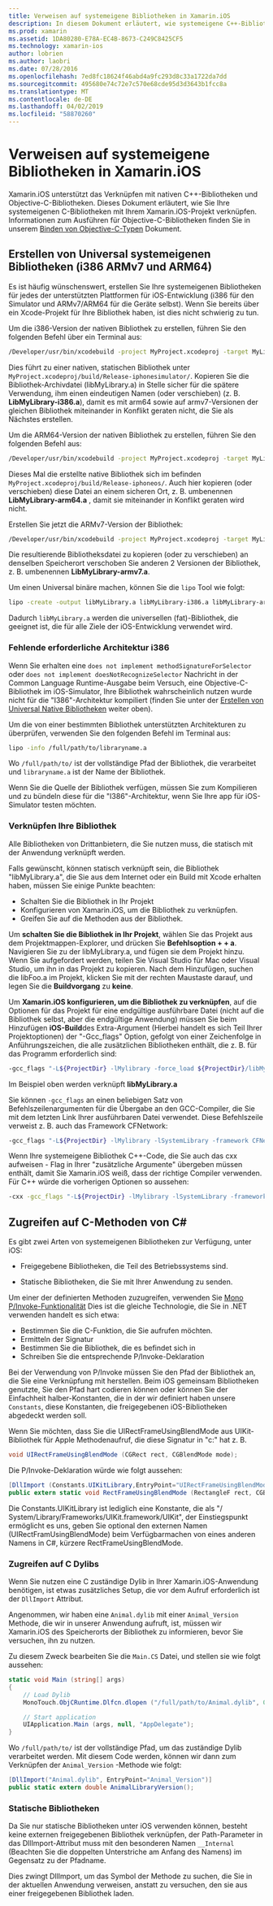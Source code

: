 ```yaml
---
title: Verweisen auf systemeigene Bibliotheken in Xamarin.iOS
description: In diesem Dokument erläutert, wie systemeigene C++-Bibliotheken in einer Xamarin.iOS-Anwendung zu verknüpfen. Es wird beschrieben, wie zum Erstellen von universal systemeigene Bibliotheken und den Zugriff auf die C-Methoden von C#.
ms.prod: xamarin
ms.assetid: 1DA80280-E78A-EC4B-8673-C249C8425CF5
ms.technology: xamarin-ios
author: lobrien
ms.author: laobri
ms.date: 07/28/2016
ms.openlocfilehash: 7ed8fc18624f46abd4a9fc293d8c33a1722da7dd
ms.sourcegitcommit: 495680e74c72e7c570e68cde95d3d3643b1fcc8a
ms.translationtype: MT
ms.contentlocale: de-DE
ms.lasthandoff: 04/02/2019
ms.locfileid: "58870260"
---
```

# <a name="referencing-native-libraries-in-xamarinios"></a>Verweisen auf systemeigene Bibliotheken in Xamarin.iOS

Xamarin.iOS unterstützt das Verknüpfen mit nativen C++-Bibliotheken und Objective-C-Bibliotheken. Dieses Dokument erläutert, wie Sie Ihre systemeigenen C-Bibliotheken mit Ihrem Xamarin.iOS-Projekt verknüpfen. Informationen zum Ausführen für Objective-C-Bibliotheken finden Sie in unserem [Binden von Objective-C-Typen](~/ios/platform/binding-objective-c/index.md) Dokument.

<a name="building_native" />

## <a name="building-universal-native-libraries-i386-armv7-and-arm64"></a>Erstellen von Universal systemeigenen Bibliotheken (i386 ARMv7 und ARM64)

Es ist häufig wünschenswert, erstellen Sie Ihre systemeigenen Bibliotheken für jedes der unterstützten Plattformen für iOS-Entwicklung (i386 für den Simulator und ARMv7/ARM64 für die Geräte selbst). Wenn Sie bereits über ein Xcode-Projekt für Ihre Bibliothek haben, ist dies nicht schwierig zu tun.

Um die i386-Version der nativen Bibliothek zu erstellen, führen Sie den folgenden Befehl über ein Terminal aus:

```bash
/Developer/usr/bin/xcodebuild -project MyProject.xcodeproj -target MyLibrary -sdk iphonesimulator -arch i386 -configuration Release clean build
```

Dies führt zu einer nativen, statischen Bibliothek unter `MyProject.xcodeproj/build/Release-iphonesimulator/`. Kopieren Sie die Bibliothek-Archivdatei (libMyLibrary.a) in Stelle sicher für die spätere Verwendung, ihm einen eindeutigen Namen (oder verschieben) (z. B. **LibMyLibrary-i386.a**), damit es mit arm64 sowie auf armv7-Versionen der gleichen Bibliothek miteinander in Konflikt geraten nicht, die Sie als Nächstes erstellen.

Um die ARM64-Version der nativen Bibliothek zu erstellen, führen Sie den folgenden Befehl aus:

```bash
/Developer/usr/bin/xcodebuild -project MyProject.xcodeproj -target MyLibrary -sdk iphoneos -arch arm64 -configuration Release clean build
```

Dieses Mal die erstellte native Bibliothek sich im befinden `MyProject.xcodeproj/build/Release-iphoneos/`. Auch hier kopieren (oder verschieben) diese Datei an einem sicheren Ort, z. B. umbenennen **LibMyLibrary-arm64.a** , damit sie miteinander in Konflikt geraten wird nicht.

Erstellen Sie jetzt die ARMv7-Version der Bibliothek:

```bash
/Developer/usr/bin/xcodebuild -project MyProject.xcodeproj -target MyLibrary -sdk iphoneos -arch armv7 -configuration Release clean build
```

Die resultierende Bibliotheksdatei zu kopieren (oder zu verschieben) an denselben Speicherort verschoben Sie anderen 2 Versionen der Bibliothek, z. B. umbenennen **LibMyLibrary-armv7.a**.

Um einen Universal binäre machen, können Sie die `lipo` Tool wie folgt:

```bash
lipo -create -output libMyLibrary.a libMyLibrary-i386.a libMyLibrary-arm64.a libMyLibrary-armv7.a
```

Dadurch `libMyLibrary.a` werden die universellen (fat)-Bibliothek, die geeignet ist, die für alle Ziele der iOS-Entwicklung verwendet wird.


### <a name="missing-required-architecture-i386"></a>Fehlende erforderliche Architektur i386

Wenn Sie erhalten eine `does not implement methodSignatureForSelector` oder `does not implement doesNotRecognizeSelector` Nachricht in der Common Language Runtime-Ausgabe beim Versuch, eine Objective-C-Bibliothek im iOS-Simulator, Ihre Bibliothek wahrscheinlich nutzen wurde nicht für die "I386"-Architektur kompiliert (finden Sie unter der [Erstellen von Universal Native Bibliotheken](#building_native) weiter oben).

Um die von einer bestimmten Bibliothek unterstützten Architekturen zu überprüfen, verwenden Sie den folgenden Befehl im Terminal aus:

```bash
lipo -info /full/path/to/libraryname.a
```

Wo `/full/path/to/` ist der vollständige Pfad der Bibliothek, die verarbeitet und `libraryname.a` ist der Name der Bibliothek.

Wenn Sie die Quelle der Bibliothek verfügen, müssen Sie zum Kompilieren und zu bündeln diese für die "I386"-Architektur, wenn Sie Ihre app für iOS-Simulator testen möchten.

### <a name="linking-your-library"></a>Verknüpfen Ihre Bibliothek

Alle Bibliotheken von Drittanbietern, die Sie nutzen muss, die statisch mit der Anwendung verknüpft werden. 

Falls gewünscht, können statisch verknüpft sein, die Bibliothek "libMyLibrary.a", die Sie aus dem Internet oder ein Build mit Xcode erhalten haben, müssen Sie einige Punkte beachten:

-  Schalten Sie die Bibliothek in Ihr Projekt
-  Konfigurieren von Xamarin.iOS, um die Bibliothek zu verknüpfen.
-  Greifen Sie auf die Methoden aus der Bibliothek.


Um **schalten Sie die Bibliothek in Ihr Projekt**, wählen Sie das Projekt aus dem Projektmappen-Explorer, und drücken Sie **Befehlsoption + + a**. Navigieren Sie zu der libMyLibrary.a, und fügen sie dem Projekt hinzu. Wenn Sie aufgefordert werden, teilen Sie Visual Studio für Mac oder Visual Studio, um ihn in das Projekt zu kopieren. Nach dem Hinzufügen, suchen die libFoo.a im Projekt, klicken Sie mit der rechten Maustaste darauf, und legen Sie die **Buildvorgang** zu **keine**.

Um **Xamarin.iOS konfigurieren, um die Bibliothek zu verknüpfen**, auf die Optionen für das Projekt für eine endgültige ausführbare Datei (nicht auf die Bibliothek selbst, aber die endgültige Anwendung) müssen Sie beim Hinzufügen **iOS-Build**des Extra-Argument (Hierbei handelt es sich Teil Ihrer Projektoptionen) der "-Gcc_flags" Option, gefolgt von einer Zeichenfolge in Anführungszeichen, die alle zusätzlichen Bibliotheken enthält, die z. B. für das Programm erforderlich sind:

```bash
-gcc_flags "-L${ProjectDir} -lMylibrary -force_load ${ProjectDir}/libMyLibrary.a"
```

Im Beispiel oben werden verknüpft **libMyLibrary.a**

Sie können `-gcc_flags` an einen beliebigen Satz von Befehlszeilenargumenten für die Übergabe an den GCC-Compiler, die Sie mit dem letzten Link Ihrer ausführbaren Datei verwendet. Diese Befehlszeile verweist z. B. auch das Framework CFNetwork:

```bash
-gcc_flags "-L${ProjectDir} -lMylibrary -lSystemLibrary -framework CFNetwork -force_load ${ProjectDir}/libMyLibrary.a"
```

Wenn Ihre systemeigene Bibliothek C++-Code, die Sie auch das cxx aufweisen - Flag in Ihrer "zusätzliche Argumente" übergeben müssen enthält, damit Sie Xamarin.iOS weiß, dass der richtige Compiler verwenden. Für C++ würde die vorherigen Optionen so aussehen:

```bash
-cxx -gcc_flags "-L${ProjectDir} -lMylibrary -lSystemLibrary -framework CFNetwork -force_load ${ProjectDir}/libMyLibrary.a"
```

<a name="Accessing_C_Methods_from_C#" />

## <a name="accessing-c-methods-from-c35"></a>Zugreifen auf C-Methoden von C&#35;

Es gibt zwei Arten von systemeigenen Bibliotheken zur Verfügung, unter iOS:

-  Freigegebene Bibliotheken, die Teil des Betriebssystems sind.

-  Statische Bibliotheken, die Sie mit Ihrer Anwendung zu senden.


Um einer der definierten Methoden zuzugreifen, verwenden Sie [Mono P/Invoke-Funktionalität](https://www.mono-project.com/docs/advanced/pinvoke/) Dies ist die gleiche Technologie, die Sie in .NET verwenden handelt es sich etwa:

-  Bestimmen Sie die C-Funktion, die Sie aufrufen möchten.
-  Ermitteln der Signatur
-  Bestimmen Sie die Bibliothek, die es befindet sich in
-  Schreiben Sie die entsprechende P/Invoke-Deklaration

Bei der Verwendung von P/Invoke müssen Sie den Pfad der Bibliothek an, die Sie eine Verknüpfung mit herstellen. Beim iOS gemeinsam Bibliotheken genutzte, Sie den Pfad hart codieren können oder können Sie der Einfachheit halber-Konstanten, die in der wir definiert haben unsere `Constants`, diese Konstanten, die freigegebenen iOS-Bibliotheken abgedeckt werden soll.

Wenn Sie möchten, dass Sie die UIRectFrameUsingBlendMode aus UIKit-Bibliothek für Apple Methodenaufruf, die diese Signatur in "c:" hat z. B.

```csharp
void UIRectFrameUsingBlendMode (CGRect rect, CGBlendMode mode);
```

Die P/Invoke-Deklaration würde wie folgt aussehen:

```csharp
[DllImport (Constants.UIKitLibrary,EntryPoint="UIRectFrameUsingBlendMode")]
public extern static void RectFrameUsingBlendMode (RectangleF rect, CGBlendMode blendMode);
```

Die Constants.UIKitLibrary ist lediglich eine Konstante, die als "/ System/Library/Frameworks/UIKit.framework/UIKit", der Einstiegspunkt ermöglicht es uns, geben Sie optional den externen Namen (UIRectFramUsingBlendMode) beim Verfügbarmachen von eines anderen Namens in C#, kürzere RectFrameUsingBlendMode.

<a name="Accessing_C_Dylibs" />

### <a name="accessing-c-dylibs"></a>Zugreifen auf C Dylibs

Wenn Sie nutzen eine C zuständige Dylib in Ihrer Xamarin.iOS-Anwendung benötigen, ist etwas zusätzliches Setup, die vor dem Aufruf erforderlich ist der `DllImport` Attribut.

Angenommen, wir haben eine `Animal.dylib` mit einer `Animal_Version` Methode, die wir in unserer Anwendung aufruft, ist, müssen wir Xamarin.iOS des Speicherorts der Bibliothek zu informieren, bevor Sie versuchen, ihn zu nutzen.

Zu diesem Zweck bearbeiten Sie die `Main.CS` Datei, und stellen sie wie folgt aussehen:

```csharp
static void Main (string[] args)
{
    // Load Dylib
    MonoTouch.ObjCRuntime.Dlfcn.dlopen ("/full/path/to/Animal.dylib", 0);

    // Start application
    UIApplication.Main (args, null, "AppDelegate");
}
```

Wo `/full/path/to/` ist der vollständige Pfad, um das zuständige Dylib verarbeitet werden. Mit diesem Code werden, können wir dann zum Verknüpfen der `Animal_Version` -Methode wie folgt:

```csharp
[DllImport("Animal.dylib", EntryPoint="Animal_Version")]
public static extern double AnimalLibraryVersion();
```

<a name="Static_Libraries" />

### <a name="static-libraries"></a>Statische Bibliotheken

Da Sie nur statische Bibliotheken unter iOS verwenden können, besteht keine externen freigegebenen Bibliothek verknüpfen, der Path-Parameter in das DllImport-Attribut muss mit den besonderen Namen `__Internal` (Beachten Sie die doppelten Unterstriche am Anfang des Namens) im Gegensatz zu der Pfadname.

Dies zwingt DllImport, um das Symbol der Methode zu suchen, die Sie in der aktuellen Anwendung verweisen, anstatt zu versuchen, den sie aus einer freigegebenen Bibliothek laden.

